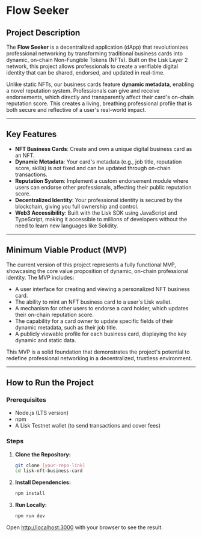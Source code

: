 # Flow Seeker

## Project Description

The **Flow Seeker** is a decentralized application (dApp) that revolutionizes professional networking by transforming traditional business cards into dynamic, on-chain Non-Fungible Tokens (NFTs). Built on the Lisk Layer 2 network, this project allows professionals to create a verifiable digital identity that can be shared, endorsed, and updated in real-time.

Unlike static NFTs, our business cards feature **dynamic metadata**, enabling a novel reputation system. Professionals can give and receive endorsements, which directly and transparently affect their card's on-chain reputation score. This creates a living, breathing professional profile that is both secure and reflective of a user's real-world impact.

---

## Key Features

- **NFT Business Cards**: Create and own a unique digital business card as an NFT.
- **Dynamic Metadata**: Your card's metadata (e.g., job title, reputation score, skills) is not fixed and can be updated through on-chain transactions.
- **Reputation System**: Implement a custom endorsement module where users can endorse other professionals, affecting their public reputation score.
- **Decentralized Identity**: Your professional identity is secured by the blockchain, giving you full ownership and control.
- **Web3 Accessibility**: Built with the Lisk SDK using JavaScript and TypeScript, making it accessible to millions of developers without the need to learn new languages like Solidity.

---

## Minimum Viable Product (MVP)

The current version of this project represents a fully functional MVP, showcasing the core value proposition of dynamic, on-chain professional identity. The MVP includes:

- A user interface for creating and viewing a personalized NFT business card.
- The ability to mint an NFT business card to a user's Lisk wallet.
- A mechanism for other users to endorse a card holder, which updates their on-chain reputation score.
- The capability for a card owner to update specific fields of their dynamic metadata, such as their job title.
- A publicly viewable profile for each business card, displaying the key dynamic and static data.

This MVP is a solid foundation that demonstrates the project's potential to redefine professional networking in a decentralized, trustless environment.

---

## How to Run the Project

### Prerequisites

- Node.js (LTS version)
- npm
- A Lisk Testnet wallet (to send transactions and cover fees)

### Steps

1. **Clone the Repository:**

   ```bash
   git clone [your-repo-link]
   cd lisk-nft-business-card
   ```
2. **Install Dependencies:**

   ```bash
   npm install
   ```
2. **Run Locally:**

   ```bash
   npm run dev
   ```

Open [http://localhost:3000](http://localhost:3000) with your browser to see the result.
